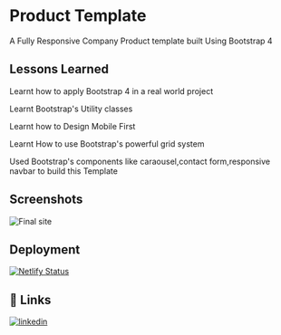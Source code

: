 
# Product Template

A Fully Responsive Company Product template built Using Bootstrap 4


## Lessons Learned

Learnt how to apply Bootstrap 4 in a real world project

Learnt Bootstrap's Utility classes

Learnt how to Design Mobile First

Learnt How to use Bootstrap's powerful grid system

Used Bootstrap's components like caraousel,contact form,responsive navbar to build this Template



## Screenshots

![Final site](https://github.com/[Subramanyarao11]/[ProductPage_BS]//screenshot.png?raw=true)


## Deployment

[![Netlify Status](https://api.netlify.com/api/v1/badges/4784248f-b770-45d3-9cfe-67e5efe929ce/deploy-status)](https://app.netlify.com/sites/company-template-bs4/deploys)
## 🔗 Links
[![linkedin](https://img.shields.io/badge/linkedin-0A66C2?style=for-the-badge&logo=linkedin&logoColor=white)](https://www.linkedin.com/in/subramanya-rao-67b935213/)


